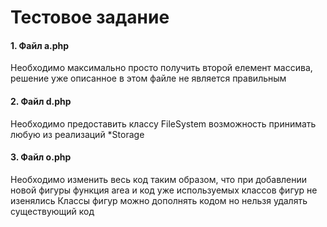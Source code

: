 # Тестовое задание

#### 1. Файл a.php
   Необходимо максимально просто получить второй елемент массива, решение уже описанное в этом файле не является правильным

#### 2. Файл d.php
   Необходимо предоставить классу FileSystem возможность принимать любую из реализаций *Storage

#### 3. Файл o.php
   Необходимо изменить весь код таким образом, что при добавлении новой фигуры функция area и код уже используемых
   классов фигур не изенялись
   Классы фигур можно дополнять кодом но нельзя удалять существующий код